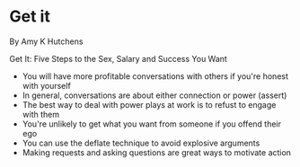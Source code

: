 # Get it

By Amy K Hutchens

Get It: Five Steps to the Sex, Salary and Success You Want

- You will have more profitable conversations with others if you're honest with yourself
- In general, conversations are about either connection or power (assert)
- The best way to deal with power plays at work is to refust to engage with them
- You're unlikely to get what you want from someone if you offend their ego
- You can use the deflate technique to avoid explosive arguments
- Making requests and asking questions are great ways to motivate action
